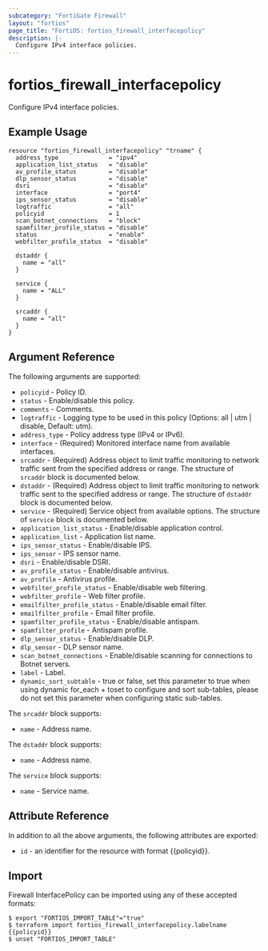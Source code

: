 ```yaml
---
subcategory: "FortiGate Firewall"
layout: "fortios"
page_title: "FortiOS: fortios_firewall_interfacepolicy"
description: |-
  Configure IPv4 interface policies.
---
```


# fortios_firewall_interfacepolicy
Configure IPv4 interface policies.

## Example Usage

```hcl
resource "fortios_firewall_interfacepolicy" "trname" {
  address_type              = "ipv4"
  application_list_status   = "disable"
  av_profile_status         = "disable"
  dlp_sensor_status         = "disable"
  dsri                      = "disable"
  interface                 = "port4"
  ips_sensor_status         = "disable"
  logtraffic                = "all"
  policyid                  = 1
  scan_botnet_connections   = "block"
  spamfilter_profile_status = "disable"
  status                    = "enable"
  webfilter_profile_status  = "disable"

  dstaddr {
    name = "all"
  }

  service {
    name = "ALL"
  }

  srcaddr {
    name = "all"
  }
}
```

## Argument Reference

The following arguments are supported:

* `policyid` - Policy ID.
* `status` - Enable/disable this policy.
* `comments` - Comments.
* `logtraffic` - Logging type to be used in this policy (Options: all | utm | disable, Default: utm).
* `address_type` - Policy address type (IPv4 or IPv6).
* `interface` - (Required) Monitored interface name from available interfaces.
* `srcaddr` - (Required) Address object to limit traffic monitoring to network traffic sent from the specified address or range. The structure of `srcaddr` block is documented below.
* `dstaddr` - (Required) Address object to limit traffic monitoring to network traffic sent to the specified address or range. The structure of `dstaddr` block is documented below.
* `service` - (Required) Service object from available options. The structure of `service` block is documented below.
* `application_list_status` - Enable/disable application control.
* `application_list` - Application list name.
* `ips_sensor_status` - Enable/disable IPS.
* `ips_sensor` - IPS sensor name.
* `dsri` - Enable/disable DSRI.
* `av_profile_status` - Enable/disable antivirus.
* `av_profile` - Antivirus profile.
* `webfilter_profile_status` - Enable/disable web filtering.
* `webfilter_profile` - Web filter profile.
* `emailfilter_profile_status` - Enable/disable email filter.
* `emailfilter_profile` - Email filter profile.
* `spamfilter_profile_status` - Enable/disable antispam.
* `spamfilter_profile` - Antispam profile.
* `dlp_sensor_status` - Enable/disable DLP.
* `dlp_sensor` - DLP sensor name.
* `scan_botnet_connections` - Enable/disable scanning for connections to Botnet servers.
* `label` - Label.
* `dynamic_sort_subtable` - true or false, set this parameter to true when using dynamic for_each + toset to configure and sort sub-tables, please do not set this parameter when configuring static sub-tables.

The `srcaddr` block supports:

* `name` - Address name.

The `dstaddr` block supports:

* `name` - Address name.

The `service` block supports:

* `name` - Service name.


## Attribute Reference

In addition to all the above arguments, the following attributes are exported:
* `id` - an identifier for the resource with format {{policyid}}.

## Import

Firewall InterfacePolicy can be imported using any of these accepted formats:
```
$ export "FORTIOS_IMPORT_TABLE"="true"
$ terraform import fortios_firewall_interfacepolicy.labelname {{policyid}}
$ unset "FORTIOS_IMPORT_TABLE"
```
